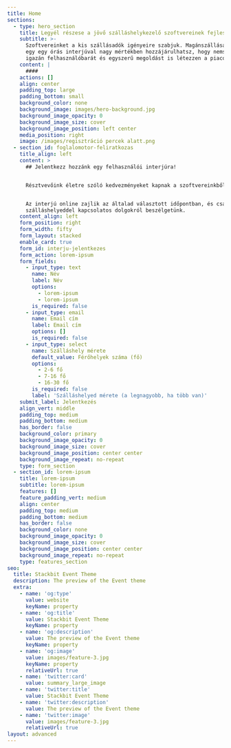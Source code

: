 ```yaml
---
title: Home
sections:
  - type: hero_section
    title: Legyél részese a jövő szálláshelykezelő szoftvereinek fejlesztésének
    subtitle: >-
      Szoftvereinket a kis szállásadók igényeire szabjuk. Magánszállásadóként
      egy egy órás interjúval nagy mértékben hozzájárulhatsz, hogy nemsokára egy
      igazán felhasználóbarát és egyszerű megoldást is létezzen a piacon.
    content: |
      ####
    actions: []
    align: center
    padding_top: large
    padding_bottom: small
    background_color: none
    background_image: images/hero-background.jpg
    background_image_opacity: 0
    background_image_size: cover
    background_image_position: left center
    media_position: right
    image: /images/regisztráció percek alatt.png
  - section_id: foglalomotor-feliratkozas
    title_align: left
    content: >
      ## Jelentkezz hozzánk egy felhasználói interjúra!


      Résztvevőink életre szóló kedvezményeket kapnak a szoftvereinkből.


      Az interjú online zajlik az általad választott időpontban, és csak a
      szálláshelyeddel kapcsolatos dolgokról beszélgetünk.
    content_align: left
    form_position: right
    form_width: fifty
    form_layout: stacked
    enable_card: true
    form_id: interju-jelentkezes
    form_action: lorem-ipsum
    form_fields:
      - input_type: text
        name: Név
        label: Név
        options:
          - lorem-ipsum
          - lorem-ipsum
        is_required: false
      - input_type: email
        name: Email cím
        label: Email cím
        options: []
        is_required: false
      - input_type: select
        name: Szálláshely mérete
        default_value: Férőhelyek száma (fő)
        options:
          - 2-6 fő
          - 7-16 fő
          - 16-30 fő
        is_required: false
        label: 'Szálláshelyed mérete (a legnagyobb, ha több van)'
    submit_label: Jelentkezés
    align_vert: middle
    padding_top: medium
    padding_bottom: medium
    has_border: false
    background_color: primary
    background_image_opacity: 0
    background_image_size: cover
    background_image_position: center center
    background_image_repeat: no-repeat
    type: form_section
  - section_id: lorem-ipsum
    title: lorem-ipsum
    subtitle: lorem-ipsum
    features: []
    feature_padding_vert: medium
    align: center
    padding_top: medium
    padding_bottom: medium
    has_border: false
    background_color: none
    background_image_opacity: 0
    background_image_size: cover
    background_image_position: center center
    background_image_repeat: no-repeat
    type: features_section
seo:
  title: Stackbit Event Theme
  description: The preview of the Event theme
  extra:
    - name: 'og:type'
      value: website
      keyName: property
    - name: 'og:title'
      value: Stackbit Event Theme
      keyName: property
    - name: 'og:description'
      value: The preview of the Event theme
      keyName: property
    - name: 'og:image'
      value: images/feature-3.jpg
      keyName: property
      relativeUrl: true
    - name: 'twitter:card'
      value: summary_large_image
    - name: 'twitter:title'
      value: Stackbit Event Theme
    - name: 'twitter:description'
      value: The preview of the Event theme
    - name: 'twitter:image'
      value: images/feature-3.jpg
      relativeUrl: true
layout: advanced
---
```

